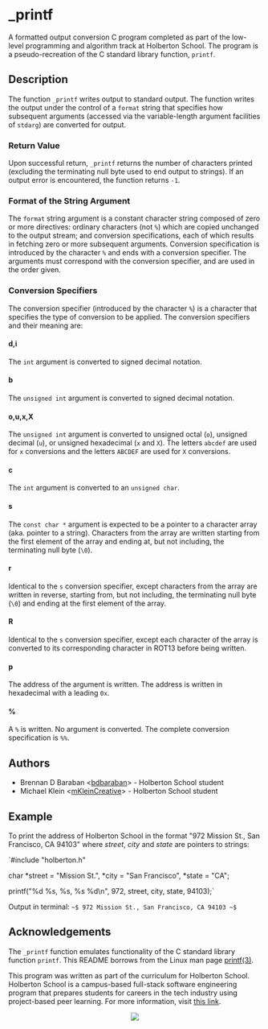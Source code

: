 # _printf

A formatted output conversion C program completed as part of the low-level programming and algorithm track at Holberton School. The program is a pseudo-recreation of the C standard library function, `printf`.

## Description
The function `_printf` writes output to standard output. The function writes the output under the control of a `format` string that specifies how subsequent arguments (accessed via the variable-length argument facilities of `stdarg`) are converted for output.

### Return Value
Upon successful return, `_printf` returns the number of characters printed (excluding the terminating null byte used to end output to strings). If an output error is encountered, the function returns `-1`.

### Format of the String Argument
The `format` string argument is a constant character string composed of zero or more directives: ordinary characters (not `%`) which are copied unchanged to the output stream; and conversion specifications, each of which results in fetching zero or more subsequent arguments. Conversion specification is introduced by the character `%` and ends with a conversion specifier. The arguments must correspond with the conversion specifier, and are used in the order given.

### Conversion Specifiers

The conversion specifier (introduced by the character `%`) is a character that specifies the type of conversion to be applied. The conversion specifiers and their meaning are:

#### d,i
The `int` argument is converted to signed decimal notation.

#### b
The `unsigned int` argument is converted to signed decimal notation.

#### o,u,x,X
The `unsigned int` argument is converted to unsigned octal (`o`), unsigned decimal (`u`), or unsigned hexadecimal (`x` and `X`). The letters `abcdef` are used for `x` conversions and the letters `ABCDEF` are used for `X` conversions.

#### c
The `int` argument is converted to an `unsigned char`.

#### s
The `const char *` argument is expected to be a pointer to a character array (aka. pointer to a string). Characters from the array are written starting from the first element of the array and ending at, but not including, the terminating null byte (`\0`).

#### r
Identical to the `s` conversion specifier, except characters from the array are written in reverse, starting from, but not including, the terminating null byte (`\0`) and ending at the first element of the array.

#### R
Identical to the `s` conversion specifier, except each character of the array is converted to its corresponding character in ROT13 before being written.

#### p
The address of the argument is written. The address is written in hexadecimal with a leading `0x`.

#### %
A `%` is written. No argument is converted. The complete conversion specification is `%%`.

## Authors
* Brennan D Baraban <[bdbaraban](https://github.com/bdbaraban)> - Holberton School student
* Michael Klein <[mKleinCreative](https://github.com/mKleinCreative)> - Holberton School student

## Example
To print the address of Holberton School in the format "972 Mission St., San Francisco, CA 94103" where *street*, *city* and *state* are pointers to strings:

`#include "holberton.h"

char *street = "Mission St.", *city = "San Francisco", *state = "CA";

printf("%d %s, %s, %s %d\n", 972, street, city, state, 94103);`

Output in terminal: `~$ 972 Mission St., San Francisco, CA 94103
                     ~$                                         `

## Acknowledgements
The `_printf` function emulates functionality of the C standard library function `printf`. This README borrows from the Linux man page [printf(3)](https://linux.die.net/man/3/printf).

This program was written as part of the curriculum for Holberton School. Holberton School is a campus-based full-stack software engineering program that prepares students for careers in the tech industry using project-based peer learning. For more information, visit [this link](https://www.holbertonschool.com/).

<p align="center">
  <img src="http://www.holbertonschool.com/holberton-logo.png">
</p>
